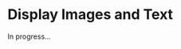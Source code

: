 <meta sectionIndex="1">
<meta url="https://github.com/johnlindquist/kit/discussions/799">
<meta id="D_kwDOEu7MBc4AP9TV">
<meta title="Display Images and Text">
<meta section="Essentials">
<meta i="4">    
<meta path="docs/display-images-and-text">    

# Display Images and Text  

In progress...